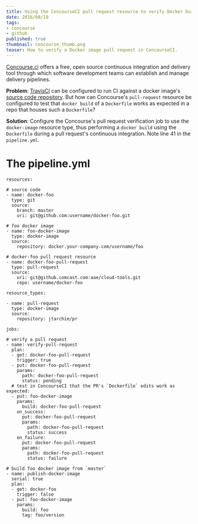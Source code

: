 ```yaml
---
title: Using the ConcourseCI pull request resource to verify Docker builds
date: 2016/08/19
tags:
- concourse
- github
published: true
thumbnail: concourse_thumb.png
teaser: How to verify a Docker image pull request in ConcourseCI.
---
```


[Concourse.ci](http://concourse.ci) offers a free, open source continuous integration and delivery tool through which software development teams can establish and manage delivery pipelines.

**Problem**: [TravisCI](https://travis-ci.org) can be configured to run CI against a docker image's [source code repository](https://travis-ci.org/mdb/docker-wct). But how can Concourse's `pull-request` resource be configured to test that `docker build` of a `Dockerfile` works as expected in a repo that houses such a `Dockerfile`?

**Solution**: Configure the Concourse's pull request verification job to use the `docker-image` resource type, thus performing a `docker build` using the `Dockerfile` during a pull request's continuous integration. Note line 41 in the `pipeline.yml`.

# The pipeline.yml

```
resources:

# source code
- name: docker-foo
  type: git
  source:
    branch: master
    uri: git@github.com:username/docker-foo.git

# foo docker image
- name: foo-docker-image
  type: docker-image
  source:
    repository: docker.your-company.com/username/foo

# docker-foo pull request resource
- name: docker-foo-pull-request
  type: pull-request
  source:
    uri: git@github.comcast.com:aae/cloud-tools.git
    repo: username/docker-foo

resource_types:

- name: pull-request
  type: docker-image
  source:
    repository: jtarchie/pr

jobs:

# verify a pull request
- name: verify-pull-request
  plan:
  - get: docker-foo-pull-request
    trigger: true
  - put: docker-foo-pull-request
    params:
      path: docker-foo-pull-request
      status: pending
  # test in ConcourseCI that the PR's `Dockerfile` edits work as expected:
  - put: foo-docker-image
    params:
      build: docker-foo-pull-request
    on_success:
      put: docker-foo-pull-request
      params:
        path: docker-foo-pull-request
        status: success
    on_failure:
      put: docker-foo-pull-request
      params:
        path: docker-foo-pull-request
        status: failure

# build foo docker image from `master`
- name: publish-docker-image
  serial: true
  plan:
  - get: docker-foo
    trigger: false
  - put: foo-docker-image
    params:
      build: foo
      tag: foo/version
```
